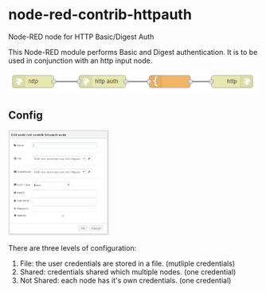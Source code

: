 # node-red-contrib-httpauth
Node-RED node for HTTP Basic/Digest Auth

This Node-RED module performs Basic and Digest authentication.
It is to be used in conjunction with an http input node.

![flow.png](images/flow.png)

## Config ##

<img src="images/config.png" style="max-width: 40%;" />

There are three levels of configuration:
1. File: the user credentials are stored in a file. (mutliple credentials)
2. Shared: credentials shared which multiple nodes. (one credential)
3. Not Shared: each node has it's own credentials. (one credential)


